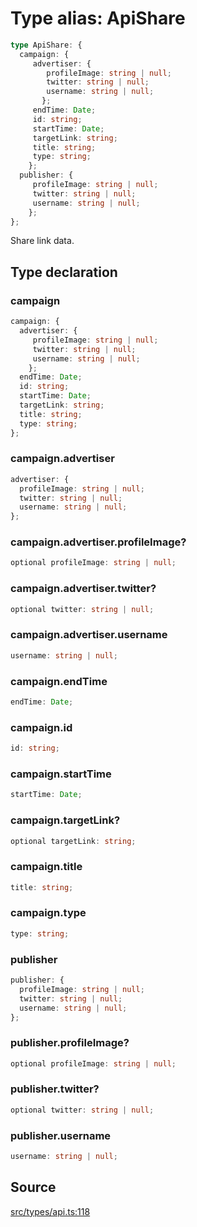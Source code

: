 # Type alias: ApiShare

```ts
type ApiShare: {
  campaign: {
     advertiser: {
        profileImage: string | null;
        twitter: string | null;
        username: string | null;
       };
     endTime: Date;
     id: string;
     startTime: Date;
     targetLink: string;
     title: string;
     type: string;
    };
  publisher: {
     profileImage: string | null;
     twitter: string | null;
     username: string | null;
    };
};
```

Share link data.

## Type declaration

### campaign

```ts
campaign: {
  advertiser: {
     profileImage: string | null;
     twitter: string | null;
     username: string | null;
    };
  endTime: Date;
  id: string;
  startTime: Date;
  targetLink: string;
  title: string;
  type: string;
};
```

### campaign.advertiser

```ts
advertiser: {
  profileImage: string | null;
  twitter: string | null;
  username: string | null;
};
```

### campaign.advertiser.profileImage?

```ts
optional profileImage: string | null;
```

### campaign.advertiser.twitter?

```ts
optional twitter: string | null;
```

### campaign.advertiser.username

```ts
username: string | null;
```

### campaign.endTime

```ts
endTime: Date;
```

### campaign.id

```ts
id: string;
```

### campaign.startTime

```ts
startTime: Date;
```

### campaign.targetLink?

```ts
optional targetLink: string;
```

### campaign.title

```ts
title: string;
```

### campaign.type

```ts
type: string;
```

### publisher

```ts
publisher: {
  profileImage: string | null;
  twitter: string | null;
  username: string | null;
};
```

### publisher.profileImage?

```ts
optional profileImage: string | null;
```

### publisher.twitter?

```ts
optional twitter: string | null;
```

### publisher.username

```ts
username: string | null;
```

## Source

[src/types/api.ts:118](https://github.com/torque-labs/torque-ts-sdk/blob/35180ea2561c531d50df4b23b7bd32172a5fdc80/src/types/api.ts#L118)
